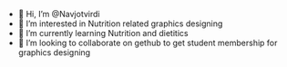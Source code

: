 - 👋 Hi, I’m @Navjotvirdi
- 👀 I’m interested in Nutrition related graphics designing
- 🌱 I’m currently learning Nutrition and dietitics
- 💞️ I’m looking to collaborate on gethub to get student membership for graphics designing

<!---
Navjotvirdi/Navjotvirdi is a ✨ special ✨ repository because its `README.md` (this file) appears on your GitHub profile.
You can click the Preview link to take a look at your changes.
--->
